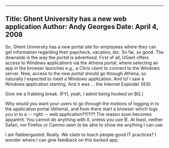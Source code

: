 -----
Title:  Ghent University has a new web application
Author: Andy Georges
Date: April 4, 2008
----







So, Ghent University has a new portal site for employees where they can
get information regarding their paycheck, vacation, etc. So far, so
good. The downside is the way the *portal* is advertised. First of all,
UGent offers access to Windows applications via the Athena portal, where
selecting an app in the browser launches e.g., a Citrix client to
connect to the Windows server. Now, access to the new *portal* should go
through Athena, so naturally I expected to meet a Windows application.
And lo! I saw a Windows application starting. And it was ... the
Internet Exploder (IE6).


Give me a frakking break. (FYI, yeah, I admit being hooked on BG.)


Why would you want your users to go through the motions of logging in to
the application portal (Athena), and from there start a browser which
logs you in to a -- right -- web application?!!!?!?! The reason soon
becomes apparent. You cannot do anything with it, unless you use IE. At
least, neither Safari, nor Firefox or Camino seen to be able to show me
anything I can use.


I am flabbergasted. Really. We claim to teach people good IT practices?
I wonder where I can give feedback on this borked app.




